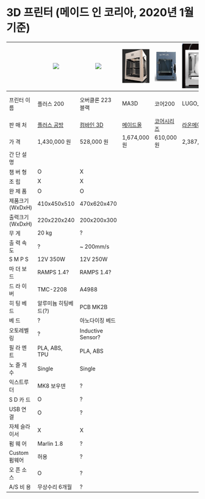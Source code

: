 # 3D 프린터 (메이드 인 코리아, 2020년 1월 기준)

|   | <img src="images/plus200.png" width="150"> | <img src="images/overclone.png" width="150"> | <img src="images/ma300.png" width="150">| <img src="images/core200.png" width="150">| <img src="images/lugo_pro_m.png" width="150"> | <img src="images/cubicon_single_p.png" width="150"> | <img src="images/stick.png" width="150"> | <img src="images/stealth250.png" width="150"> | <img src="images/n200.png" width="150"> | <img src="images/delta250.png" width="150"> | <img src="images/cremaker.png" width="150"> | <img src="images/ut200.png" width="150"> | <img src="images/md-c2.5.png" width="150"> |
| ------------- | ------------- | ------------- | ------------- | ------------- | ------------- | ------------- | ------------- | ------------- | ------------- | ------------- | ------------- |------------- |------------- |
| 프린터 이름  | 플러스 200  | 오버클론 223 블랙| MA3D | 코어200 | LUGO_PRO_M | CUBICON Single Plus | STICK | STEALTH 250 DELTA | N3D N200 | 델타250 | 크리메이커 오리지날| UT200 | MD-C2.5 |
| 판  매  처 | [플러스 공방](https://smartstore.naver.com/diyplus) | [컴바인 3D](https://smartstore.naver.com/combine3d) | [메이드올](https://smartstore.naver.com/madeall) | [코어시리즈](https://smartstore.naver.com/coreserise)| [라온메이커](https://smartstore.naver.com/laonmaker)| [큐비콘](http://www.3dcubicon.com/)| [STICK](https://smartstore.naver.com/stick3d) | [스토리팜공방](https://smartstore.naver.com/farmspace) | [네오시스](https://smartstore.naver.com/neoizm) | [3Dfactory](https://smartstore.naver.com/samdnd) | [다락몰](https://smartstore.naver.com/cremaker) | [3D 아틀리에](http://www.3datelier.co.kr/) | [내써팝](http://nasspop.com/) |
| 가      격 | 1,430,000 원  | 528,000 원 | 1,674,000 원 | 610,000 원 | 2,387,000 원 | 3,520,000 원 | 1,450,000 원 |  2,700,000 원 | 550,000 원 | 440,000 원 | 249,000 원| 650,000 원 | 000,000 ? |
| 간 단 설 명 |   | | | | | | | | | | | |
| 챔  버  형 | O | X | | | | | | | | | | |
| 조      립 | X | X | | | | | | | | | | |
| 완  제  품 | O | O | | | | | | | | | | |
| 제품크기(WxDxH) | 410x450x510 | 470x620x470| | | | | | | | | | |
| 출력크기(WxDxH) | 220x220x240  | 200x200x300| | | | | | | | | | |
| 무    게 | 20 kg  | ? | | | | | | | | | | |
| 출 력 속 도 | ? | ~ 200mm/s | | | | | | | | | | |
| S M P S | 12V 350W | 12V 250W| | | | | | | | | | |
| 마 더 보 드 | RAMPS 1.4? | RAMPS 1.4? | | | | | | | | | | |
| 드 라 이 버 | TMC-2208 | A4988 | | | | | | | | | | |
| 히 팅 베 드 | 알루미늄 히팅베드(?) | PCB MK2B | | | | | | | | | | |
| 베      드 | ? | 아노다이징 베드 | | | | | | | | | | |
| 오토레벨링 | ? | Inductive Sensor? | | | | | | | | | | |
| 필 라 멘 트 | PLA, ABS, TPU | PLA, ABS | | | | | | | | | | |
| 노 즐 개 수 | Single | Single | | | | | | | | | | |
| 익스트루더 | MK8 보우덴 | ? | | | | | | | | | | |
| S D 카 드 | O | ? | | | | | | | | | | |
| USB 연 결 | O | ? | | | | | | | | | | |
| 자체 슬라이서 | X | X | | | | | | | | | | |
| 펌  웨  어 | Marlin 1.8 | ? | | | | | | | | | | |
| Custom 펌웨어 | 허용 | ? | | | | | | | | | | |
| 오 픈 소 스 | O | ? | | | | | | | | | | |
| A/S 비 용 | 무상수리 6개월 | ? | | | | | | | | | | |
